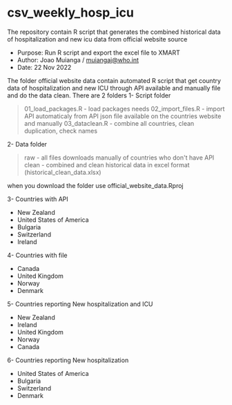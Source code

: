 # csv_weekly_hosp_icu
The repository contain R script that generates the combined historical data of hospitalization and new icu data from official website source

- Purpose: Run R script and export the excel file to XMART 
- Author: Joao Muianga /  muiangaj@who.int
- Date: 22 Nov 2022

The folder official website data contain automated R script that get country data of hospitalization and new ICU through API available and manually file and do the data clean.
There are 2 folders
1- Script folder 
> 01_load_packages.R - load packages needs
> 02_import_files.R  - import API automaticaly from API json file available on the countries website and manually
> 03_dataclean.R     - combine all countries, clean duplication, check names


2- Data folder 
> raw   - all files downloads manually of countries who don't have API
> clean - combined and clean historical data in excel format (historical_clean_data.xlsx)

when you download the folder use official_website_data.Rproj

3- Countries with API 
- New Zealand
- United States of America
- Bulgaria
- Switzerland
- Ireland

4- Countries with file
- Canada
- United Kingdom
- Norway
- Denmark

5- Countries reporting New hospitalization and ICU
- New Zealand
- Ireland
- United Kingdom
- Norway
- Canada

6- Countries reporting New hospitalization
- United States of America
- Bulgaria
- Switzerland
- Denmark


